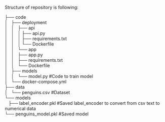Structure of repository is following:

├── code  
│   ├── deployment  
│   │   ├── api  
│   │   │    ├── api.py  
│   │   │    ├── requirements.txt  
│   │   │    └── Dockerfile  
│   │   └── app  
│   │        ├── app.py  
│   │        ├── requirements.txt  
│   │        └── Dockerfile  
│   ├── models  
│   │   └── model.py #Code to train model  
│   └── docker-compose.yml  
├── data  
│   └── penguins.csv #Dataset  
└── models  
    ├── label_encoder.pkl #Saved label_encoder to convert from csv text to numerical data  
    └── penguins_model.pkl #Saved model  
